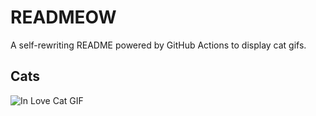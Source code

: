 # READMEOW

A self-rewriting README powered by GitHub Actions to display cat gifs.

## Cats

![In Love Cat GIF](https://media0.giphy.com/media/v1.Y2lkPTlhY2QwMmRhOGc4c3dlOHRjbG1kcnA3bTVtOTllNjY1NHhpMWdma3FqcW95ZjZtdSZlcD12MV9naWZzX3NlYXJjaCZjdD1n/MDJ9IbxxvDUQM/200.gif)
